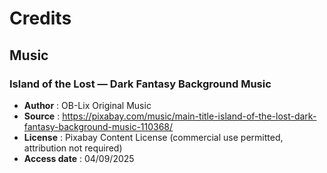 # Credits

## Music


### Island of the Lost — Dark Fantasy Background Music
- **Author** : OB-Lix Original Music
- **Source** : https://pixabay.com/music/main-title-island-of-the-lost-dark-fantasy-background-music-110368/
- **License** : Pixabay Content License (commercial use permitted, attribution not required)
- **Access date** : 04/09/2025
